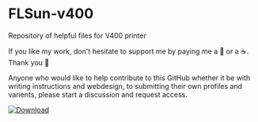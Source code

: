 # FLSun-v400
Repository of helpful files for V400 printer
<br />

If you like my work, don't hesitate to support me by paying me a 🍺 or a ☕. Thank you 🙂

Anyone who would like to help contribute to this GitHub whether it be with writing instructions and webdesign, to submitting their own profiles and varients, please start a discussion and request access.

[ ![Download](https://viatesting.files.wordpress.com/2020/03/paypal-donate-button.png) ](https://www.paypal.me/phnxdrgn536)

<br />
<meta name="google-site-verification" content="eb2YYJj-4wQhYDYOwVVPqjZcSYBYNtfb4C_Jn26zf2U" />
